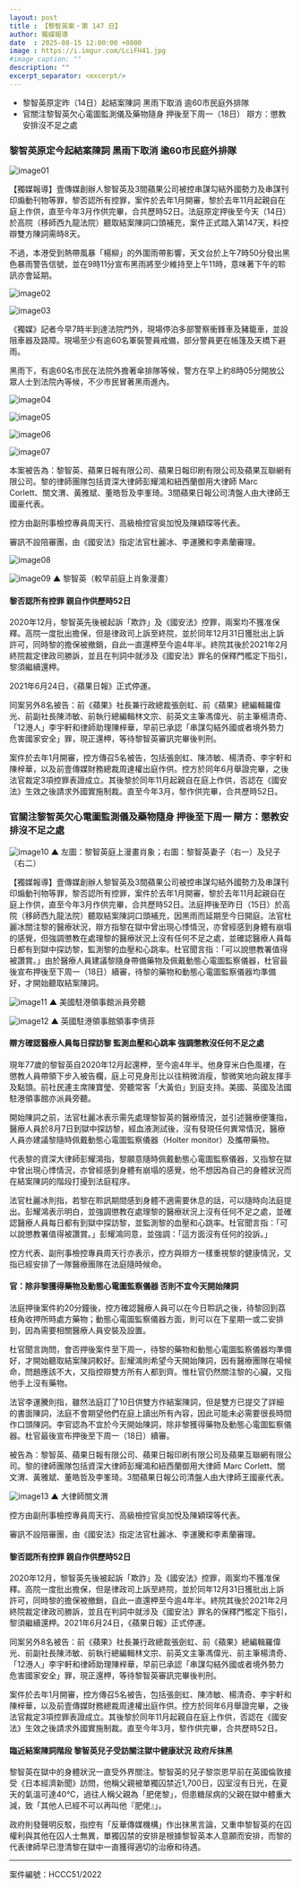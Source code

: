 ```yaml
---
layout: post
title : 【黎智英案・第 147 日】
author: 獨媒報導
date  : 2025-08-15 12:00:00 +0800
image : https://i.imgur.com/LciFH41.jpg
#image_caption: ""
description: ""
excerpt_separator: <excerpt/>
---
```


- 黎智英原定昨（14日）起結案陳詞 黑雨下取消 逾60市民庭外排隊
- 官關注黎智英欠心電圖監測儀及藥物隨身 押後至下周一（18日） 辯方：懲教安排沒不足之處

<excerpt/>

### 黎智英原定今起結案陳詞 黑雨下取消 逾60市民庭外排隊

![image01](https://i.imgur.com/iGJSBaM.png)

【獨媒報導】壹傳媒創辦人黎智英及3間蘋果公司被控串謀勾結外國勢力及串謀刊印煽動刊物等罪，黎否認所有控罪，案件於去年1月開審，黎於去年11月起親自在庭上作供，直至今年3月作供完畢，合共歷時52日。法庭原定押後至今天（14日）於高院（移師西九龍法院）聽取結案陳詞口頭補充，案件正式踏入第147天，料控辯雙方陳詞需時8天。

不過，本港受到熱帶風暴「楊柳」的外圍雨帶影響，天文台於上午7時50分發出黑色暴雨警告信號，並在9時11分宣布黑雨將至少維持至上午11時，意味著下午的聆訊亦會延期。

![image02](https://i.imgur.com/qBHQ5HL.jpeg)

![image03](https://i.imgur.com/X5aT7Ik.jpeg)

《獨媒》記者今早7時半到達法院門外，現場停泊多部警察衝鋒車及豬籠車，並設阻車器及路障。現場至少有逾60名軍裝警員戒備，部分警員更在帳篷及天橋下避雨。

黑雨下，有逾60名市民在法院外擔著傘排隊等候，警方在早上約8時05分開放公眾人士到法院內等候，不少市民冒著黑雨進內。

![image04](https://i.imgur.com/A0vIKOk.jpeg)

![image05](https://i.imgur.com/0UiIR5b.jpeg)

![image06](https://i.imgur.com/jqQqRwC.jpeg)

![image07](https://i.imgur.com/PBJ6CRY.jpeg)

本案被告為：黎智英、蘋果日報有限公司、蘋果日報印刷有限公司及蘋果互聯網有限公司。黎的律師團隊包括資深大律師彭耀鴻和紐西蘭御用大律師 Marc Corlett、關文渭、黃雅斌、董皓哲及李峯琦。3間蘋果日報公司清盤人由大律師王國豪代表。

控方由副刑事檢控專員周天行、高級檢控官吳加悅及陳穎琛等代表。

審訊不設陪審團，由《國安法》指定法官杜麗冰、李運騰和李素蘭審理。

![image08](https://i.imgur.com/F2mY8dp.jpeg)

![image09](https://i.imgur.com/B3Nne1H.jpeg)
▲ 黎智英（較早前庭上肖象漫畫）

#### 黎否認所有控罪 親自作供歷時52日

2020年12月，黎智英先後被起訴「欺詐」及《國安法》控罪，兩案均不獲准保釋。高院一度批出擔保，但是律政司上訴至終院，並於同年12月31日獲批出上訴許可，同時黎的擔保被撤銷，自此一直還柙至今逾4年半。終院其後於2021年2月終院裁定律政司勝訴，並且在判詞中就涉及《國安法》罪名的保釋門檻定下指引，黎須繼續還柙。

2021年6月24日，《蘋果日報》正式停運。

同案另外8名被告：前《蘋果》社長兼行政總裁張劍虹、前《蘋果》總編輯羅偉光、前副社長陳沛敏、前執行總編輯林文宗、前英文主筆馮偉光、前主筆楊清奇、「12港人」李宇軒和律師助理陳梓華，早前已承認「串謀勾結外國或者境外勢力危害國家安全」罪，現正還柙，等待黎智英審訊完畢後判刑。

案件於去年1月開審，控方傳召5名被告，包括張劍虹、陳沛敏、楊清奇、李宇軒和陳梓華，以及前壹傳媒財務總裁周達權出庭作供。控方於同年6月舉證完畢，之後法官裁定3項控罪表證成立。其後黎於同年11月起親自在庭上作供，否認在《國安法》生效之後請求外國實施制裁。直至今年3月，黎作供完畢，合共歷時52日。


### 官關注黎智英欠心電圖監測儀及藥物隨身 押後至下周一 辯方：懲教安排沒不足之處

![image10](https://i.imgur.com/nN6JDgx.png)
▲ 左圖：黎智英庭上漫畫肖象；右圖：黎智英妻子（右一）及兒子（右二）

【獨媒報導】壹傳媒創辦人黎智英及3間蘋果公司被控串謀勾結外國勢力及串謀刊印煽動刊物等罪，黎否認所有控罪，案件於去年1月開審，黎於去年11月起親自在庭上作供，直至今年3月作供完畢，合共歷時52日。法庭押後至昨日（15日）於高院（移師西九龍法院）聽取結案陳詞口頭補充，因黑雨而延期至今日開庭。法官杜麗冰關注黎的醫療狀況，辯方指黎在獄中曾出現心悸情況，亦曾經感到身體有崩塌的感覺，但強調懲教在處理黎的醫療狀況上沒有任何不足之處，並確認醫療人員每日都有到獄中探訪黎，監測黎的血壓和心跳率。杜官聞言指：「可以說懲教署值得被讚賞。」由於醫療人員建議黎隨身帶備藥物及佩戴動態心電圖監察儀器，杜官最後宣布押後至下周一（18日）續審，待黎的藥物和動態心電圖監察儀器均準備好，才開始聽取結案陳詞。

![image11](https://i.imgur.com/YcK4HLt.jpeg)
▲ 美國駐港領事館派員旁聽

![image12](https://i.imgur.com/A8o3Bwe.jpeg)
▲ 英國駐港領事館領事李倩菲

#### 辯方確認醫療人員每日探訪黎 監測血壓和心跳率 強調懲教沒任何不足之處

現年77歲的黎智英自2020年12月起還柙，至今逾4年半。他身穿米白色風褸，在懲教人員帶領下步入被告欄，庭上可見身形比以往稍微消瘦，黎微笑地向親友揮手及點頭。前社民連主席陳寶瑩、旁聽常客「大黃伯」到庭支持。美國、英國及法國駐港領事館亦派員旁聽。

開始陳詞之前，法官杜麗冰表示需先處理黎智英的醫療情況，並引述醫療便箋指，醫療人員於8月7日到獄中探訪黎，經血液測試後，沒有發現任何異常情況，醫療人員亦建議黎隨時佩戴動態心電圖監察儀器（Holter monitor）及攜帶藥物。

代表黎的資深大律師彭耀鴻指，黎願意隨時佩戴動態心電圖監察儀器，又指黎在獄中曾出現心悸情況，亦曾經感到身體有崩塌的感覺，他不想因為自己的身體狀況而在結案陳詞的階段打擾到法庭程序。

法官杜麗冰則指，若黎在聆訊期間感到身體不適需要休息的話，可以隨時向法庭提出。彭耀鴻表示明白，並強調懲教在處理黎的醫療狀況上沒有任何不足之處，並確認醫療人員每日都有到獄中探訪黎，並監測黎的血壓和心跳率。杜官聞言指：「可以說懲教署值得被讚賞。」彭耀鴻同意，並強調：「這方面沒有任何的投訴。」

控方代表、副刑事檢控專員周天行亦表示，控方與辯方一樣重視黎的健康情況，又指已經安排了一隊醫療團隊在法庭隨時候命。

#### 官：除非黎獲得藥物及動態心電圖監察儀器 否則不宜今天開始陳詞

法庭押後案件約20分鐘後，控方確認醫療人員可以在今日聆訊之後，待黎回到荔枝角收押所時處方藥物；動態心電圖監察儀器方面，則可以在下星期一或二安排到，因為需要相關醫療人員安裝及設置。

杜官聞言詢問，會否押後案件至下周一，待黎的藥物和動態心電圖監察儀器均準備好，才開始聽取結案陳詞較好。彭耀鴻則希望今天開始陳詞，因有醫療團隊在場候命，問題應該不大，又指控辯雙方所有人都到齊。惟杜官仍然關注黎的心臟，又指他手上沒有藥物。

法官李運騰則指，雖然法庭訂了10日供雙方作結案陳詞，但是雙方已提交了詳細的書面陳詞，法庭不會期望他們在庭上讀出所有內容，因此可能未必需要很長時間作口頭陳詞。李官認為不宜於今天開始陳詞，除非黎獲得藥物及動態心電圖監察儀器。杜官最後宣布押後至下周一（18日）續審。

被告為：黎智英、蘋果日報有限公司、蘋果日報印刷有限公司及蘋果互聯網有限公司。黎的律師團隊包括資深大律師彭耀鴻和紐西蘭御用大律師 Marc Corlett、關文渭、黃雅斌、董皓哲及李峯琦。3間蘋果日報公司清盤人由大律師王國豪代表。

![image13](https://i.imgur.com/DNcn3U9.jpeg)
▲ 大律師關文渭

控方由副刑事檢控專員周天行、高級檢控官吳加悅及陳穎琛等代表。

審訊不設陪審團，由《國安法》指定法官杜麗冰、李運騰和李素蘭審理。

#### 黎否認所有控罪 親自作供歷時52日

2020年12月，黎智英先後被起訴「欺詐」及《國安法》控罪，兩案均不獲准保釋。高院一度批出擔保，但是律政司上訴至終院，並於同年12月31日獲批出上訴許可，同時黎的擔保被撤銷，自此一直還柙至今逾4年半。終院其後於2021年2月終院裁定律政司勝訴，並且在判詞中就涉及《國安法》罪名的保釋門檻定下指引，黎須繼續還柙。2021年6月24日，《蘋果日報》正式停運。

同案另外8名被告：前《蘋果》社長兼行政總裁張劍虹、前《蘋果》總編輯羅偉光、前副社長陳沛敏、前執行總編輯林文宗、前英文主筆馮偉光、前主筆楊清奇、「12港人」李宇軒和律師助理陳梓華，早前已承認「串謀勾結外國或者境外勢力危害國家安全」罪，現正還柙，等待黎智英審訊完畢後判刑。

案件於去年1月開審，控方傳召5名被告，包括張劍虹、陳沛敏、楊清奇、李宇軒和陳梓華，以及前壹傳媒財務總裁周達權出庭作供。控方於同年6月舉證完畢，之後法官裁定3項控罪表證成立。其後黎於同年11月起親自在庭上作供，否認在《國安法》生效之後請求外國實施制裁。直至今年3月，黎作供完畢，合共歷時52日。

#### 臨近結案陳詞階段 黎智英兒子受訪關注獄中健康狀況 政府斥抹黑

黎智英在獄中的身體狀況一直受外界關注。黎智英的兒子黎崇恩早前在英國倫敦接受《日本經濟新聞》訪問，他稱父親被單獨囚禁近1,700日，囚室沒有日光，在夏天的氣溫可達40℃，過往人稱父親為「肥佬黎」，但患糖尿病的父親在獄中體重大減，致「其他人已經不可以再叫他『肥佬』」。

政府則發聲明反駁，指控有「反華傳媒機構」作出抹黑言論，又重申黎智英的在囚權利與其他在囚人士無異，單獨囚禁的安排是根據黎智英本人意願而安排，而黎的代表律師早已澄清黎在獄中一直獲得適切的治療和待遇。

---

案件編號：HCCC51/2022

